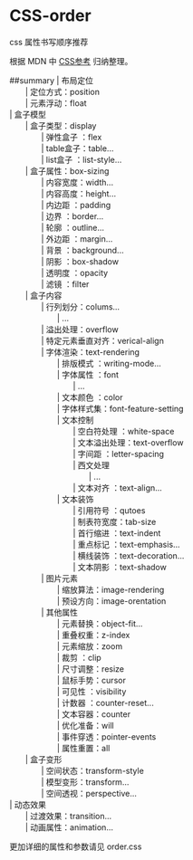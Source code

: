 # CSS-order
css 属性书写顺序推荐

根据 MDN 中 [CSS参考](https://developer.mozilla.org/en-US/docs/Web/CSS/Reference) 归纳整理。

##summary
| 布局定位  
　　| 定位方式：position  
　　| 元素浮动：float  
| 盒子模型  
　　| 盒子类型：display  
　　　　| 弹性盒子 ：flex  
　　　　| table盒子：table...  
　　　　| list盒子 ：list-style...  
　　| 盒子属性：box-sizing  
　　　　| 内容宽度：width...  
　　　　| 内容高度：height...  
　　　　| 内边距  ：padding  
　　　　| 边界    ：border...  
　　　　| 轮廓    ：outline...  
　　　　| 外边距  ：margin...  
　　　　| 背景    ：background...  
　　　　| 阴影	 ：box-shadow  
　　　　| 透明度  ：opacity  
　　　　| 滤镜    ：filter  
　　| 盒子内容  
　　　　| 行列划分：colums...  
　　　　　　| ...  
　　　　| 溢出处理：overflow  
　　　　| 特定元素垂直对齐：verical-align  
　　　　| 字体渲染：text-rendering  
　　　　　　| 排版模式  ：writing-mode...  
　　　　　　| 字体属性  ：font  
　　　　　　　　| ...  
　　　　　　| 文本颜色  ：color  
　　　　　　| 字体样式集：font-feature-setting  
　　　　　　| 文本控制  
　　　　　　　　| 空白符处理  ：white-space  
　　　　　　　　| 文本溢出处理：text-overflow  
　　　　　　　　| 字间距      ：letter-spacing  
　　　　　　　　| 西文处理  
　　　　　　　　　　| ...  
　　　　　　　　| 文本对齐    ：text-align...  
　　　　　　| 文本装饰  
　　　　　　　　| 引用符号  ：qutoes  
　　　　　　　　| 制表符宽度：tab-size  
　　　　　　　　| 首行缩进  ：text-indent  
　　　　　　　　| 重点标记  ：text-emphasis...  
　　　　　　　　| 横线装饰  ：text-decoration...  
　　　　　　　　| 文本阴影  ：text-shadow  
　　　　| 图片元素  
　　　　　　| 缩放算法：image-rendering  
　　　　　　| 预设方向：image-orentation  
　　　　| 其他属性  
　　　　　　| 元素替换：object-fit...  
　　　　　　| 重叠权重：z-index  
　　　　　　| 元素缩放：zoom  
　　　　　　| 裁剪    ：clip  
　　　　　　| 尺寸调整：resize  
　　　　　　| 鼠标手势：cursor  
　　　　　　| 可见性  ：visibility  
　　　　　　| 计数器  ：counter-reset...  
　　　　　　| 文本容器：counter  
　　　　　　| 优化准备：will  
　　　　　　| 事件穿透：pointer-events  
　　　　　　| 属性重置：all  
　　| 盒子变形  
　　　　| 空间状态：transform-style  
　　　　| 模型变形：transform...  
　　　　| 空间透视：perspective...  
| 动态效果  
　　| 过渡效果：transition...  
　　| 动画属性：animation...  

更加详细的属性和参数请见 order.css
